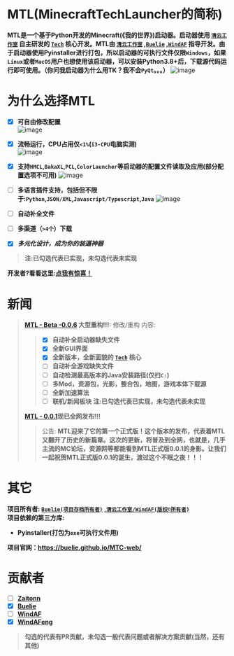 # MTL(MinecraftTechLauncher的简称)
**MTL是一个基于Python开发的Minecraft(《我的世界》)启动器。启动器使用 [`清云工作室`]() 自主研发的 [`Tech`]() 核心开发。MTL由 [`清云工作室`]() ,[`Buelie`]() ,[`WindAF`]() 指导开发。由于启动器使用Pyinstaller进行打包，所以启动器的可执行文件仅限`Windows`，如果`Linux`或者`MacOS`用户也想使用该启动器，可以安装Python3.8+后，下载源代码运行即可使用。（你问我启动器为什么用TK？我不会`PyQt`。。。）**
![image](https://github.com/Buelie/MinecraftTechLauncher/assets/111875719/2368f105-106e-4563-8c98-bb419d8b0199)


# 为什么选择MTL
* [x] **可自由修改配置**<br>
![image](https://github.com/Buelie/MinecraftTechLauncher/assets/111875719/8629fab4-321f-481f-bb8f-06737bdd2148)

* [x] **流畅运行，CPU占用仅`<1%`(`i3-CPU`电脑实测)**<br>
![image](https://github.com/Buelie/MinecraftTechLauncher/assets/111875719/20c11fcd-0030-44bb-9bc9-2ac08d0bfd34)


* [x] **支持`HMCL`,`BakaXL`,`PCL`,`ColorLauncher`等启动器的配置文件读取及应用(部分配置选项不可用)**
![image](https://github.com/Buelie/MinecraftTechLauncher/assets/111875719/8579127e-662e-4ca0-be8d-4a70520f23ce)

      
* [ ] **多语言插件支持，包括但不限于:`Python`,`JSON/XML`,`Javascript/Typescript`,`Java`**
![image](https://github.com/Buelie/MinecraftTechLauncher/assets/111875719/b21cff01-22a6-4dd7-82ec-848f3f358920)
      
* [ ] **自动补全文件**
* [ ] **多渠道（`>4个`）下载**
* [x] ***多元化设计，成为你的装逼神器***

> **注:已勾选代表已实现，未勾选代表未实现**

__开发者?看看这里:[点我有惊喜！]()__

# 新闻
> **[MTL - Beta -0.0.6]() 大型重构!!!:**
> 修改/重构 内容:
> > * [x] **自动补全启动器缺失文件**
> > * [x] **全新GUI界面**
> > * [x] **全新版本，全新面貌的 [`Tech`]() 核心**
> > * [ ] **自动补全游戏缺失文件**
> > * [ ] **自动检测最高版本的Java安装路径(仅扫`C:`)**
> > * [ ] **多Mod，资源包，光影，整合包，地图，游戏本体下载源**
> > * [ ] **全新加速算法**
> > * [ ] **联机/新闻板块**
> > **注:已勾选代表已实现，未勾选代表未实现**
>
> **[MTL - 0.0.1]()现已全网发布!!!**
> > 公告:
> > **MTL迎来了它的第一个正式版！这个版本的发布，代表着MTL又翻开了历史的新篇章。这次的更新，将普及到全网，也就是，几乎主流的MC论坛，资源网等都能看到MTL正式版0.0.1的身影。让我们一起祝贺MTL正式版0.0.1的诞生，渡过这个不眠之夜！！！**
>

# 其它
**项目所有者: [`Buelie(项目存档所有者)`]() ,[`清云工作室/WindAF(版权©所有者)`]()** <br>
**项目依赖的第三方库:**
* **Pyinstaller(打包为`exe`可执行文件用)** <br>

**项目官网：<https://buelie.github.io/MTC-web/>**

# 贡献者
* [ ] **[Zaitonn](https://github.com/Zaitonn)**
* [x] **[Buelie](https://github.com/Buelie)**
* [ ] **[WindAF](https://github.com/WindAF)**
* [x] **[WindAFeng](https://github.com/WindAFeng)**
> **勾选的代表有PR贡献，未勾选一般代表问题或者解决方案贡献(当然，还有其他)**
